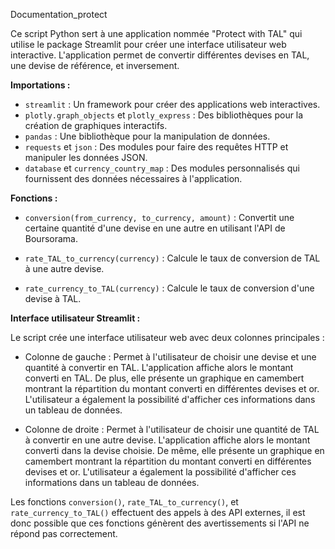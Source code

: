 Documentation_protect

Ce script Python sert à une application nommée "Protect with TAL" qui utilise le package Streamlit pour créer une interface utilisateur web interactive. L'application permet de convertir différentes devises en TAL, une devise de référence, et inversement.

**Importations :**

- `streamlit` : Un framework pour créer des applications web interactives.
- `plotly.graph_objects` et `plotly_express` : Des bibliothèques pour la création de graphiques interactifs.
- `pandas` : Une bibliothèque pour la manipulation de données.
- `requests` et `json` : Des modules pour faire des requêtes HTTP et manipuler les données JSON.
- `database` et `currency_country_map` : Des modules personnalisés qui fournissent des données nécessaires à l'application.

**Fonctions :**

- `conversion(from_currency, to_currency, amount)` : Convertit une certaine quantité d'une devise en une autre en utilisant l'API de Boursorama.

- `rate_TAL_to_currency(currency)` : Calcule le taux de conversion de TAL à une autre devise.

- `rate_currency_to_TAL(currency)` : Calcule le taux de conversion d'une devise à TAL.

**Interface utilisateur Streamlit :**

Le script crée une interface utilisateur web avec deux colonnes principales :

- Colonne de gauche : Permet à l'utilisateur de choisir une devise et une quantité à convertir en TAL. L'application affiche alors le montant converti en TAL. De plus, elle présente un graphique en camembert montrant la répartition du montant converti en différentes devises et or. L'utilisateur a également la possibilité d'afficher ces informations dans un tableau de données.

- Colonne de droite : Permet à l'utilisateur de choisir une quantité de TAL à convertir en une autre devise. L'application affiche alors le montant converti dans la devise choisie. De même, elle présente un graphique en camembert montrant la répartition du montant converti en différentes devises et or. L'utilisateur a également la possibilité d'afficher ces informations dans un tableau de données.

Les fonctions `conversion()`, `rate_TAL_to_currency()`, et `rate_currency_to_TAL()` effectuent des appels à des API externes, il est donc possible que ces fonctions génèrent des avertissements si l'API ne répond pas correctement.